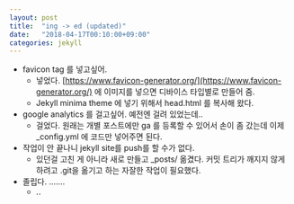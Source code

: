 ```yaml
---
layout: post
title:  "ing -> ed (updated)"
date:   "2018-04-17T00:10:00+09:00"
categories: jekyll
---
```


+ favicon tag 를 넣고싶어.
  - 넣었다. [https://www.favicon-generator.org/](https://www.favicon-generator.org/) 에 이미지를 넣으면 디바이스 타입별로 만들어 줌.
  - Jekyll minima theme 에 넣기 위해서 head.html 를 복사해 왔다.
+ google analytics 를 걸고싶어. 예전엔 걸려 있었는데..
  - 걸었다. 원래는 개별 포스트에만 ga 를 등록할 수 있어서 손이 좀 갔는데 이제 _config.yml 에 코드만 넣어주면 된다.
+ 작업이 안 끝나니 jekyll site를 push를 할 수가 없다.
  - 있던걸 고친 게 아니라 새로 만들고 _posts/ 옮겼다. 커밋 트리가 깨지지 않게 하려고 .git을 옮기고 하는 자잘한 작업이 필요했다.
+ 졸립다. .......
  - ..
